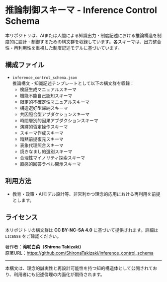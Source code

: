 # 推論制御スキーマ - Inference Control Schema

本リポジトリは、AIまたは人間による知識出力・制度記述における推論構造を制度的に設計・制御するための構文群を収録しています。各スキーマは、出力整合性・再利用性を重視した制度記述モデルに基づいています。

## 構成ファイル

- `inference_control_schema.json`  
  推論構文・知識記述テンプレートとして以下の構文群を収録：
  - 検証生成マニュアルスキーマ
  - 機能不能自己認知スキーマ
  - 限定的不確定性マニュアルスキーマ
  - 構造選好型帰納スキーマ
  - 共因照合型アブダクションスキーマ
  - 時間層別的因果アブダクションスキーマ
  - 演繹的否定操作スキーマ
  - スキーマ作成スキーマ
  - 暗黙前提復元スキーマ
  - 表象代理照合スキーマ
  - 焼きなまし的選別スキーマ
  - 合理性マイノリティ探索スキーマ
  - 直感的回答ラベル開示スキーマ

## 利用方法

- 教育・政策・AIモデル設計等、非営利かつ理念的応用における再利用を前提とします。

## ライセンス

本リポジトリの構文群は **CC BY-NC-SA 4.0** に基づいて提供されます。詳細は `LICENSE` をご確認ください。

著作者：**滝咲白菜（Shirona Takizaki）**  
原著URL：https://github.com/ShironaTakizaki/inference_control_schema

---

本構文は、理念的誠実性と再設計可能性を持つ知的構造体として公開されており、利用者にも記述倫理の内面化が期待されます。

